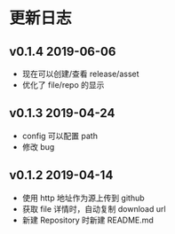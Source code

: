 # 更新日志

## v0.1.4   2019-06-06

- 现在可以创建/查看 release/asset
- 优化了 file/repo 的显示

## v0.1.3   2019-04-24

- config 可以配置 path
- 修改 bug

## v0.1.2   2019-04-14

- 使用 http 地址作为源上传到 github
- 获取 file 详情时，自动复制 download url
- 新建 Repository 时新建 README.md
